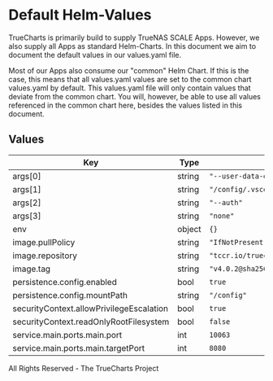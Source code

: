 # Default Helm-Values

TrueCharts is primarily build to supply TrueNAS SCALE Apps.
However, we also supply all Apps as standard Helm-Charts. In this document we aim to document the default values in our values.yaml file.

Most of our Apps also consume our "common" Helm Chart.
If this is the case, this means that all values.yaml values are set to the common chart values.yaml by default. This values.yaml file will only contain values that deviate from the common chart.
You will, however, be able to use all values referenced in the common chart here, besides the values listed in this document.

## Values

| Key | Type | Default | Description |
|-----|------|---------|-------------|
| args[0] | string | `"--user-data-dir"` |  |
| args[1] | string | `"/config/.vscode"` |  |
| args[2] | string | `"--auth"` |  |
| args[3] | string | `"none"` |  |
| env | object | `{}` |  |
| image.pullPolicy | string | `"IfNotPresent"` |  |
| image.repository | string | `"tccr.io/truecharts/code-server"` |  |
| image.tag | string | `"v4.0.2@sha256:f97835402cf3006fcffb9e3a5cb64df8e78aa41ef4ba50a3158c9422229d2f7e"` |  |
| persistence.config.enabled | bool | `true` |  |
| persistence.config.mountPath | string | `"/config"` |  |
| securityContext.allowPrivilegeEscalation | bool | `true` |  |
| securityContext.readOnlyRootFilesystem | bool | `false` |  |
| service.main.ports.main.port | int | `10063` |  |
| service.main.ports.main.targetPort | int | `8080` |  |

All Rights Reserved - The TrueCharts Project
